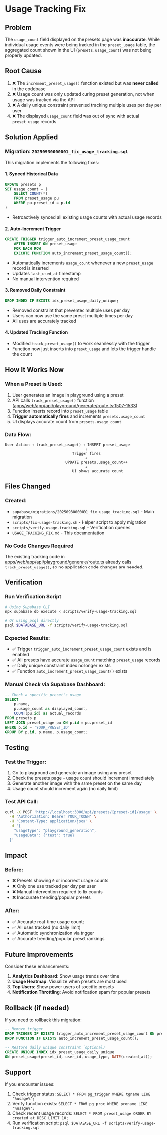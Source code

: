 # Usage Tracking Fix

## Problem
The `usage_count` field displayed on the presets page was **inaccurate**. While individual usage events were being tracked in the `preset_usage` table, the aggregated count shown in the UI (`presets.usage_count`) was not being properly updated.

## Root Cause
1. ❌ The `increment_preset_usage()` function existed but was **never called** in the codebase
2. ❌ Usage count was only updated during preset generation, not when usage was tracked via the API
3. ❌ A daily unique constraint prevented tracking multiple uses per day per user
4. ❌ The displayed `usage_count` field was out of sync with actual `preset_usage` records

## Solution Applied

### Migration: `20250930000001_fix_usage_tracking.sql`

This migration implements the following fixes:

#### 1. **Synced Historical Data**
```sql
UPDATE presets p
SET usage_count = (
    SELECT COUNT(*)
    FROM preset_usage pu
    WHERE pu.preset_id = p.id
)
```
- Retroactively synced all existing usage counts with actual usage records

#### 2. **Auto-Increment Trigger**
```sql
CREATE TRIGGER trigger_auto_increment_preset_usage_count
    AFTER INSERT ON preset_usage
    FOR EACH ROW
    EXECUTE FUNCTION auto_increment_preset_usage_count();
```
- Automatically increments `usage_count` whenever a new `preset_usage` record is inserted
- Updates `last_used_at` timestamp
- No manual intervention required

#### 3. **Removed Daily Constraint**
```sql
DROP INDEX IF EXISTS idx_preset_usage_daily_unique;
```
- Removed constraint that prevented multiple uses per day
- Users can now use the same preset multiple times per day
- All uses are accurately tracked

#### 4. **Updated Tracking Function**
- Modified `track_preset_usage()` to work seamlessly with the trigger
- Function now just inserts into `preset_usage` and lets the trigger handle the count

## How It Works Now

### When a Preset is Used:
1. User generates an image in playground using a preset
2. API calls `track_preset_usage()` function ([apps/web/app/api/playground/generate/route.ts:1507-1533](apps/web/app/api/playground/generate/route.ts#L1507-L1533))
3. Function inserts record into `preset_usage` table
4. **Trigger automatically fires** and increments `presets.usage_count`
5. UI displays accurate count from `presets.usage_count`

### Data Flow:
```
User Action → track_preset_usage() → INSERT preset_usage
                                    ↓
                              Trigger fires
                                    ↓
                           UPDATE presets.usage_count++
                                    ↓
                              UI shows accurate count
```

## Files Changed

### Created:
- `supabase/migrations/20250930000001_fix_usage_tracking.sql` - Main migration
- `scripts/fix-usage-tracking.sh` - Helper script to apply migration
- `scripts/verify-usage-tracking.sql` - Verification queries
- `USAGE_TRACKING_FIX.md` - This documentation

### No Code Changes Required
The existing tracking code in [apps/web/app/api/playground/generate/route.ts](apps/web/app/api/playground/generate/route.ts) already calls `track_preset_usage()`, so no application code changes are needed.

## Verification

### Run Verification Script
```bash
# Using Supabase CLI
npx supabase db execute < scripts/verify-usage-tracking.sql

# Or using psql directly
psql $DATABASE_URL -f scripts/verify-usage-tracking.sql
```

### Expected Results:
- ✅ Trigger `trigger_auto_increment_preset_usage_count` exists and is enabled
- ✅ All presets have accurate `usage_count` matching `preset_usage` records
- ✅ Daily unique constraint index no longer exists
- ✅ Function `auto_increment_preset_usage_count()` exists

### Manual Check via Supabase Dashboard:
```sql
-- Check a specific preset's usage
SELECT
    p.name,
    p.usage_count as displayed_count,
    COUNT(pu.id) as actual_records
FROM presets p
LEFT JOIN preset_usage pu ON p.id = pu.preset_id
WHERE p.id = 'YOUR_PRESET_ID'
GROUP BY p.id, p.name, p.usage_count;
```

## Testing

### Test the Trigger:
1. Go to playground and generate an image using any preset
2. Check the presets page - usage count should increment immediately
3. Generate another image with the same preset on the same day
4. Usage count should increment again (no daily limit)

### Test API Call:
```bash
curl -X POST 'http://localhost:3000/api/presets/[preset-id]/usage' \
  -H 'Authorization: Bearer YOUR_TOKEN' \
  -H 'Content-Type: application/json' \
  -d '{
    "usageType": "playground_generation",
    "usageData": {"test": true}
  }'
```

## Impact

### Before:
- ❌ Presets showing `0` or incorrect usage counts
- ❌ Only one use tracked per day per user
- ❌ Manual intervention required to fix counts
- ❌ Inaccurate trending/popular presets

### After:
- ✅ Accurate real-time usage counts
- ✅ All uses tracked (no daily limit)
- ✅ Automatic synchronization via trigger
- ✅ Accurate trending/popular preset rankings

## Future Improvements

Consider these enhancements:
1. **Analytics Dashboard**: Show usage trends over time
2. **Usage Heatmap**: Visualize when presets are most used
3. **Top Users**: Show power users of specific presets
4. **Notification Throttling**: Avoid notification spam for popular presets

## Rollback (if needed)

If you need to rollback this migration:
```sql
-- Remove trigger
DROP TRIGGER IF EXISTS trigger_auto_increment_preset_usage_count ON preset_usage;
DROP FUNCTION IF EXISTS auto_increment_preset_usage_count();

-- Restore daily unique constraint (optional)
CREATE UNIQUE INDEX idx_preset_usage_daily_unique
ON preset_usage(preset_id, user_id, usage_type, DATE(created_at));
```

## Support

If you encounter issues:
1. Check trigger status: `SELECT * FROM pg_trigger WHERE tgname LIKE '%usage%';`
2. Verify function exists: `SELECT * FROM pg_proc WHERE proname LIKE '%usage%';`
3. Check recent usage records: `SELECT * FROM preset_usage ORDER BY created_at DESC LIMIT 10;`
4. Run verification script: `psql $DATABASE_URL -f scripts/verify-usage-tracking.sql`
